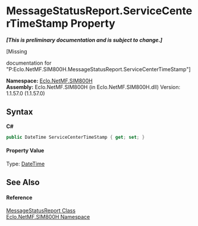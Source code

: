 # MessageStatusReport.ServiceCenterTimeStamp Property 
 _**\[This is preliminary documentation and is subject to change.\]**_

\[Missing <summary> documentation for "P:Eclo.NetMF.SIM800H.MessageStatusReport.ServiceCenterTimeStamp"\]

**Namespace:**&nbsp;<a href="N_Eclo_NetMF_SIM800H">Eclo.NetMF.SIM800H</a><br />**Assembly:**&nbsp;Eclo.NetMF.SIM800H (in Eclo.NetMF.SIM800H.dll) Version: 1.1.57.0 (1.1.57.0)

## Syntax

**C#**<br />
``` C#
public DateTime ServiceCenterTimeStamp { get; set; }
```


#### Property Value
Type: <a href="http://msdn2.microsoft.com/en-us/library/03ybds8y" target="_blank">DateTime</a>

## See Also


#### Reference
<a href="T_Eclo_NetMF_SIM800H_MessageStatusReport">MessageStatusReport Class</a><br /><a href="N_Eclo_NetMF_SIM800H">Eclo.NetMF.SIM800H Namespace</a><br />